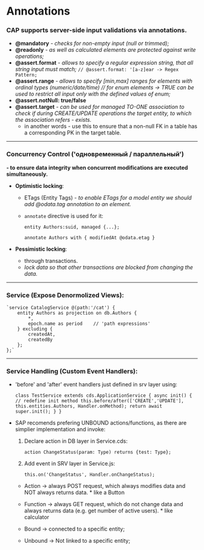 # Annotations
### CAP supports server-side input validations via annotations.

- **@mandatory** *- checks for non-empty input (null or trimmed);*
- **@readonly** *- as well as calculated elements are protected against write operations;*
- **@assert.format** *- allows to specify a regular expression string, that all string input must match;* `// @assert.format: '[a-z]ear -> Regex Pattern;`
- **@assert.range** *- allows to specify [min,max] ranges for elements with ordinal types (numeric/date/time) // for enum elements -> TRUE can be used to restrict all input only with the defined values of enum;*
- **@assert.notNull: true/false**
- **@assert.target** *- can be used for managed TO-ONE association to check if during CREATE/UPDATE operations the target entity, to which the association refers - exists.*
    * in another words - use this to ensure that a non-null FK in a table has a corresponding PK in the target table.

----------------------------------------------------------------------------------

### Concurrency Control ('одновременный / параллельный') 
    
**- to ensure data integrity when concurrent modifications are executed simultaneously.**

 - **Optimistic locking**:
    - ETags (Entity Tags) - *to enable ETags for a model entity we should add @odata.tag annotation to an element.*
    * `annotate` directive is used for it:
    
        `entity Authors:suid, managed {...};`

        `annotate Authors with {
            modifiedAt @odata.etag
        }`
    
 - **Pessimistic locking**:
    - through transactions. 
    * *lock data so that other transactions are blocked from changing the data.*

-----------------------------------------------------------------------------------

### Service (Expose Denormolized Views):
    
    `service CatalogService @(path:'/cat') {
        entity Authors as projection on db.Authors {
            *,
            epoch.name as period    // 'path expressions'
        } excluding {
            createdAt,
            createdBy
        };
    };`

------------------------------------------------------------------------------------

### Service Handling (Custom Event Handlers):

- 'before' and 'after' event handlers just defined in srv layer using:

    `class TestService extends cds.ApplicationService {
        async init() { // redefine init method
            this.before/after(['CREATE','UPDATE'], this.entities.Authors, Handler.onMethod);
            return await super.init();
        }
    }`

- SAP recomends prefering UNBOUND actions/functions, as there are simplier implementation and invoke:
    1. Declare action in DB layer in Service.cds:
        
        `action ChangeStatus(param: Type) returns {test: Type};`

    2. Add event in SRV layer in Service.js:

        `this.on('ChangeStatus', Handler.onChangeStatus);`

    * Action -> always POST request, which always modifies data and NOT always returns data. * like a Button
    * Function -> always GET request, which do not change data and always returns data (e.g. get number of active users). * like calculator

    * Bound -> connected to a specific entity;
    * Unbound -> Not linked to a specific entity;